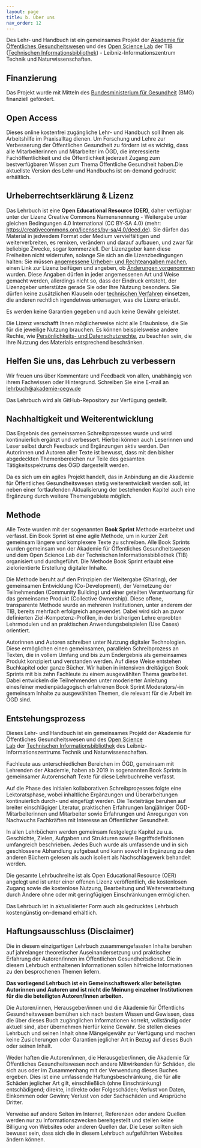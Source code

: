 ```yaml
---
layout: page
title: b. Über uns
nav_order: 12
---
```




Des Lehr- und Handbuch ist ein gemeinsames Projekt der [Akademie für
Öffentliches
Gesundheitswesen](https://www.akademie-oegw.de/startseite.html "https://www.akademie-oegw.de/startseite.html")
und des [Open Science
Lab](https://www.tib.eu/de/forschung-entwicklung/open-science "https://www.tib.eu/de/forschung-entwicklung/open-science")
der TIB ([Technischen Informationsbibliothek](https://www.tib.eu/)) -
Leibniz-Informationszentrum Technik und Naturwissenschaften. 

## Finanzierung

Das Projekt wurde mit Mitteln des [Bundesministerium für
Gesundheit](https://www.bundesgesundheitsministerium.de/ "Bundesministerium für Gesundheit")
(BMG) finanziell gefördert.

## Open Access

Dieses online kostenfrei zugängliche Lehr- und Handbuch soll Ihnen als
Arbeitshilfe im Praxisalltag dienen. Um Forschung und Lehre zur
Verbesserung der Öffentlichen Gesundheit zu fördern ist es wichtig, dass
alle Mitarbeiterinnen und Mitarbeiter im ÖGD, die interessierte
Fachöffentlichkeit und die Öffentlichkeit jederzeit Zugang zum
bestverfügbaren Wissen zum Thema Öffentliche Gesundheit haben.Die
aktuellste Version des Lehr-und Handbuchs ist on-demand gedruckt
erhältlich.

## Urheberrechtserklärung & Lizenz

Das Lehrbuch ist eine **Open Educational Resource (OER)**, daher
verfügbar unter der Lizenz Creative Commons Namensnennung - Weitergabe
unter gleichen Bedingungen 4.0 International (CC BY-SA 4.0) (mehr:
<https://creativecommons.org/licenses/by-sa/4.0/deed.de>). Sie dürfen
das Material in jedwedem Format oder Medium vervielfältigen und
weiterverbreiten, es remixen, verändern und darauf aufbauen, und zwar
für beliebige Zwecke, sogar kommerziell. Der Lizenzgeber kann diese
Freiheiten nicht widerrufen, solange Sie sich an die Lizenzbedingungen
halten: Sie müssen [angemessene Urheber- und Rechteangaben
machen](https://creativecommons.org/licenses/by-sa/4.0/deed.de "https://creativecommons.org/licenses/by-sa/4.0/deed.de"),
einen Link zur Lizenz beifügen und angeben, ob [Änderungen
vorgenommen](https://creativecommons.org/licenses/by-sa/4.0/deed.de "https://creativecommons.org/licenses/by-sa/4.0/deed.de")
wurden. Diese Angaben dürfen in jeder angemessenen Art und Weise gemacht
werden, allerdings nicht so, dass der Eindruck entsteht, der Lizenzgeber
unterstütze gerade Sie oder Ihre Nutzung besonders. Sie dürfen keine
zusätzlichen Klauseln oder [technischen
Verfahren](https://creativecommons.org/licenses/by-sa/4.0/deed.de "https://creativecommons.org/licenses/by-sa/4.0/deed.de")
einsetzen, die anderen rechtlich irgendetwas untersagen, was die Lizenz
erlaubt.

Es werden keine Garantien gegeben und auch keine Gewähr geleistet.

Die Lizenz verschafft Ihnen möglicherweise nicht alle Erlaubnisse, die
Sie für die jeweilige Nutzung brauchen. Es können beispielsweise andere
Rechte, wie [Persönlichkeits- und
Datenschutzrechte](https://creativecommons.org/licenses/by-sa/4.0/deed.de "https://creativecommons.org/licenses/by-sa/4.0/deed.de"),
zu beachten sein, die Ihre Nutzung des Materials entsprechend
beschränken.

## Helfen Sie uns, das Lehrbuch zu verbessern

Wir freuen uns über Kommentare und Feedback von allen, unabhängig von
ihrem Fachwissen oder Hintergrund. Schreiben Sie eine E-mail an
[lehrbuch@akademie-oegw.de](mailto:Tinnemann@akademie-oegw.de)

Das Lehrbuch wird als GitHub-Repository zur Verfügung gestellt. 

## Nachhaltigkeit und Weiterentwicklung

Das Ergebnis des gemeinsamen Schreibprozesses wurde und wird
kontinuierlich ergänzt und verbessert. Hierbei können auch Leserinnen
und Leser selbst durch Feedback und Ergänzungen aktiv werden. Den
Autorinnen und Autoren aller Texte ist bewusst, dass mit den bisher
abgedeckten Themenbereichen nur Teile des gesamten Tätigkeitsspektrums
des ÖGD dargestellt werden.

Da es sich um ein agiles Projekt handelt, das in Anbindung an die
Akademie für Öffentliches Gesundheitswesen stetig weiterentwickelt
werden soll, ist neben einer fortlaufenden Aktualisierung der
bestehenden Kapitel auch eine Ergänzung durch weitere Themengebiete
möglich.

## Methode

Alle Texte wurden mit der sogenannten **Book Sprint** Methode erarbeitet
und verfasst. Ein Book Sprint ist eine agile Methode, um in kurzer Zeit
gemeinsam längere und komplexere Texte zu schreiben. Alle Book Sprints
wurden gemeinsam von der Akademie für Öffentliches Gesundheitswesen und
dem Open Science Lab der Technischen Informationsbibliothek (TIB)
organisiert und durchgeführt. Die Methode Book Sprint erlaubt eine
zielorientierte Erstellung digitaler Inhalte.

Die Methode beruht auf den Prinzipien der Weitergabe (Sharing), der
gemeinsamen Entwicklung (Co-Development), der Vernetzung der
Teilnehmenden (Community Building) und einer geteilten Verantwortung für
das gemeinsame Produkt (Collective Ownership). Diese offene,
transparente Methode wurde an mehreren Institutionen, unter anderem der
TIB, bereits mehrfach erfolgreich angewendet. Dabei wird sich an zuvor
definierten Ziel-Kompetenz-Profilen, in der bisherigen Lehre erprobten
Lehrmodulen und an praktischen Anwendungsbeispielen (Use Cases)
orientiert.

Autorinnen und Autoren schreiben unter Nutzung digitaler Technologien.
Diese ermöglichen einen gemeinsamen, parallelen Schreibprozess an
Texten, die in vollem Umfang und bis zum Endergebnis als gemeinsames
Produkt konzipiert und verstanden werden. Auf diese Weise entstehen
Buchkapitel oder ganze Bücher. Wir haben in intensiven dreitägigen Book
Sprints mit bis zehn Fachleute zu einem ausgewählten Thema gearbeitet.
Dabei entwickeln die Teilnehmenden unter moderierter Anleitung
eines/einer medienpädagogisch erfahrenen Book Sprint Moderators/-in
gemeinsam Inhalte zu ausgewählten Themen, die relevant für die Arbeit im
ÖGD sind.

## Entstehungsprozess

Dieses Lehr- und Handbuch ist ein gemeinsames Projekt der Akademie für
Öffentliches Gesundheitswesen und des [Open Science
Lab](https://www.tib.eu/de/forschung-entwicklung/open-science) der [Technischen
Informationsbibliothek](https://www.tib.eu/) des
Leibniz-Informationszentrums Technik und Naturwissenschaften.

Fachleute aus unterschiedlichen Bereichen im ÖGD, gemeinsam mit
Lehrenden der Akademie, haben ab 2019 in sogenannten Book Sprints in
gemeinsamer Autorenschaft Texte für diese Lehrbuchreihe verfasst.

Auf die Phase des initialen kollaborativen Schreibprozesses folgte eine
Lektoratsphase, wobei inhaltliche Ergänzungen und Überarbeitungen
kontinuierlich durch- und eingefügt werden. Die Texteiträge beruhen auf
breiter einschlägiger Literatur, praktischen Erfahrungen langjähriger
ÖGD-Mitarbeiterinnen und Mitarbeiter sowie Erfahrungen und Anregungen
von Nachwuchs Fachkräften mit Interesse an Öffentlicher Gesundheit.

In allen Lehrbüchern werden gemeinsam festgelegte Kapitel zu u.a.
Geschichte, Zielen, Aufgaben und Strukturen sowie Begriffsdefinitionen
umfangreich beschrieben. Jedes Buch wurde als umfassende und in sich
geschlossene Abhandlung aufgebaut und kann sowohl in Ergänzung zu den
anderen Büchern gelesen als auch isoliert als Nachschlagewerk behandelt
werden.

Die gesamte Lehrbuchreihe ist als Open Educational Resource (OER)
angelegt und ist unter einer offenen Lizenz veröffentlich, die
kostenlosen Zugang sowie die kostenlose Nutzung, Bearbeitung und
Weiterverarbeitung durch Andere ohne oder mit geringfügigen
Einschränkungen ermöglichen.

Das Lehrbuch ist in aktualisierter Form auch als gedrucktes Lehrbuch
kostengünstig on-demand erhältlich.

## Haftungsausschluss (Disclaimer)

Die in diesem einzigartigen Lehrbuch zusammengefassten Inhalte beruhen
auf jahrelanger theoretischer Auseinandersetzung und praktischer
Erfahrung der Autoren/innen im Öffentlichen Gesundheitsdienst. Die in
diesem Lehrbuch enthaltenen Informationen sollen hilfreiche
Informationen zu den besprochenen Themen liefern.

**Das vorliegend Lehrbuch ist ein Gemeinschaftswerk aller beteiligten
Autorinnen und Autoren und ist nicht die Meinung einzelner Institutionen
für die die beteiligten Autoren/innen arbeiten.**

Die Autoren/innen, Herausgeber/innen und die Akademie für Öffentlichs
Gesundheitswesen bemühen sich nach bestem Wissen und Gewissen, dass die
über dieses Buch zugänglichen Informationen korrekt, vollständig oder
aktuell sind, aber übernehmen hierfür keine Gewähr. Sie stellen dieses
Lehrbuch und seinen Inhalt ohne Mängelgewähr zur Verfügung und machen
keine Zusicherungen oder Garantien jeglicher Art in Bezug auf dieses
Buch oder seinen Inhalt.

Weder haften die Autoren/innen, die Herausgeber/innen, die Akademie für
Öffentliches Gesundheitswesen noch andere Mitwirkenden für Schäden, die
sich aus oder im Zusammenhang mit der Verwendung dieses Buches ergeben.
Dies ist eine umfassende Haftungsbeschränkung, die für alle Schäden
jeglicher Art gilt, einschließlich (ohne Einschränkung) entschädigend;
direkte, indirekte oder Folgeschäden; Verlust von Daten, Einkommen oder
Gewinn; Verlust von oder Sachschäden und Ansprüche Dritter.

Verweise auf andere Seiten im Internet, Referenzen oder andere Quellen
werden nur zu Informationszwecken bereitgestellt und stellen keine
Billigung von Websites oder anderen Quellen dar. Die Leser sollten sich
bewusst sein, dass sich die in diesem Lehrbuch aufgeführten Websites
ändern können.
